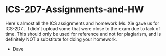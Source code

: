 # ICS-2D7-Assignments-and-HW

Here's almost all the ICS assignments and homework Ms. Xie gave us for ICS-2D7... I didn't upload some that were close to the exam
due to lack of time. This should only be used for reference and not for plagiarism, and is definitely NOT a substitute for doing your
homework.

- Dave
